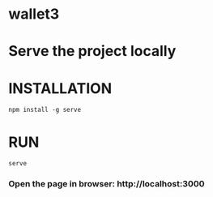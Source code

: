# wallet3

# Serve the project locally

# INSTALLATION
```npm install -g serve```

# RUN
```serve```

### Open the page in browser: http://localhost:3000 
